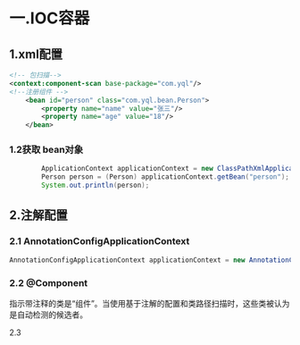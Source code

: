 # 一.IOC容器

## 1.xml配置 

```xml
<!-- 包扫描-->  
<context:component-scan base-package="com.yql"/>
<!--注册组件 -->
    <bean id="person" class="com.yql.bean.Person">
        <property name="name" value="张三"/>
        <property name="age" value="18"/>
    </bean>
```

### 1.2获取 bean对象

```java
        ApplicationContext applicationContext = new ClassPathXmlApplicationContext("beans.xml");
        Person person = (Person) applicationContext.getBean("person");
        System.out.println(person);
```



## 2.注解配置

### 	2.1 AnnotationConfigApplicationContext 

```java
AnnotationConfigApplicationContext applicationContext = new AnnotationConfigApplicationContext(类配置.class);

```

### 2.2 @Component

​	指示带注释的类是“组件”。当使用基于注解的配置和类路径扫描时，这些类被认为是自动检测的候选者。

2.3 
